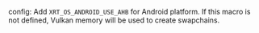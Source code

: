 config: Add `XRT_OS_ANDROID_USE_AHB` for Android platform. If this macro is not defined, Vulkan memory will be used to create swapchains.
